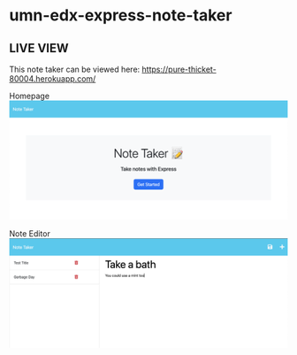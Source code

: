 # umn-edx-express-note-taker

## LIVE VIEW
This note taker can be viewed here: https://pure-thicket-80004.herokuapp.com/

Homepage
![Homepage](./public/assets/images/screenshot_index.png)

Note Editor
![Notes](./public/assets/images/screenshot_note.png)
